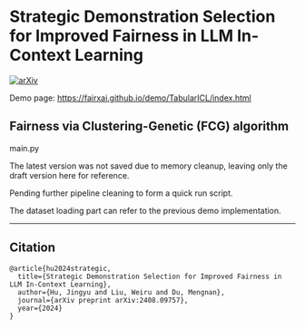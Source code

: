 # Strategic Demonstration Selection for Improved Fairness in LLM In-Context Learning 

[![arXiv](https://img.shields.io/badge/arXiv-2408.09757-b31b1b.svg)](https://www.arxiv.org/abs/2408.09757)

Demo page: https://fairxai.github.io/demo/TabularICL/index.html

## Fairness via Clustering-Genetic (FCG) algorithm

main.py

The latest version was not saved due to memory cleanup, leaving only the draft version here for reference.

Pending further pipeline cleaning to form a quick run script.

The dataset loading part can refer to the previous demo implementation.

-----------------------------------------------
## Citation

```
@article{hu2024strategic,
  title={Strategic Demonstration Selection for Improved Fairness in LLM In-Context Learning},
  author={Hu, Jingyu and Liu, Weiru and Du, Mengnan},
  journal={arXiv preprint arXiv:2408.09757},
  year={2024}
}
```

